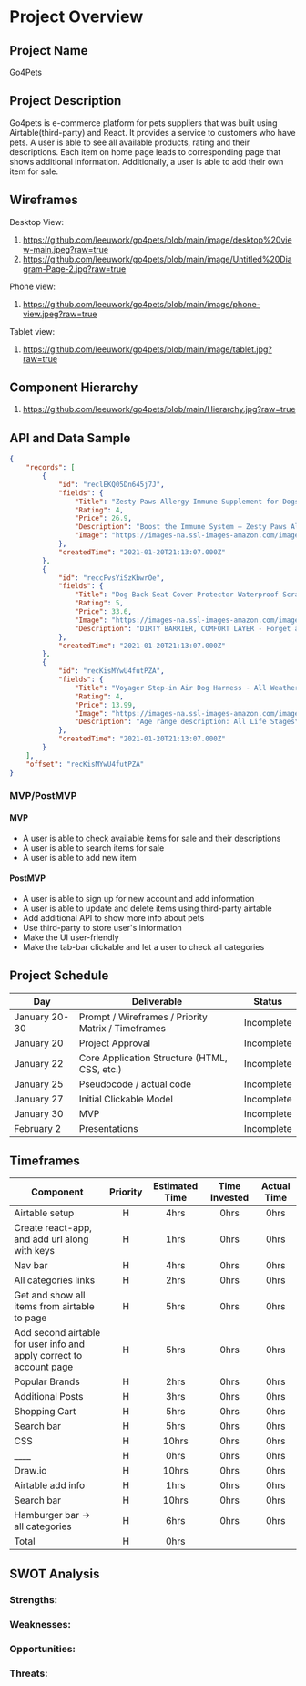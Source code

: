 # Project Overview

## Project Name

Go4Pets

## Project Description

Go4pets is e-commerce platform for pets suppliers that was built using Airtable(third-party) and React. It provides a service to customers who have pets. A user is able to see all available products, rating and their descriptions. Each item on home page leads to corresponding page that shows additional information. Additionally, a user is able to add their own item for sale.

## Wireframes

Desktop View: 
1. https://github.com/leeuwork/go4pets/blob/main/image/desktop%20view-main.jpeg?raw=true
2. https://github.com/leeuwork/go4pets/blob/main/image/Untitled%20Diagram-Page-2.jpg?raw=true

Phone view:
1. https://github.com/leeuwork/go4pets/blob/main/image/phone-view.jpeg?raw=true


Tablet view:
1. https://github.com/leeuwork/go4pets/blob/main/image/tablet.jpg?raw=true

## Component Hierarchy
1. https://github.com/leeuwork/go4pets/blob/main/Hierarchy.jpg?raw=true

## API and Data Sample


```json
{
    "records": [
        {
            "id": "reclEKQ05Dn645j7J",
            "fields": {
                "Title": "Zesty Paws Allergy Immune Supplement for Dogs - with Omega 3",
                "Rating": 4,
                "Price": 26.9,
                "Description": "Boost the Immune System – Zesty Paws Aller-Immune Bites are grain free soft chews that support immune, histamine, and digestive health for dogs with s...",
                "Image": "https://images-na.ssl-images-amazon.com/images/I/819bgiVBleL._AC_SL1500_.jpg"
            },
            "createdTime": "2021-01-20T21:13:07.000Z"
        },
        {
            "id": "reccFvsYiSzKbwrOe",
            "fields": {
                "Title": "Dog Back Seat Cover Protector Waterproof Scratchproof Nonslip Hammock for Dogs",
                "Rating": 5,
                "Price": 33.6,
                "Image": "https://images-na.ssl-images-amazon.com/images/I/813q4c5N1vL._AC_SL1500_.jpg",
                "Description": "DIRTY BARRIER, COMFORT LAYER - Forget about those cheap dog seat covers that ruined after one time use and ruin your seats... Those days are over! Act..."
            },
            "createdTime": "2021-01-20T21:13:07.000Z"
        },
        {
            "id": "recKisMYwU4futPZA",
            "fields": {
                "Title": "Voyager Step-in Air Dog Harness - All Weather",
                "Rating": 4,
                "Price": 13.99,
                "Image": "https://images-na.ssl-images-amazon.com/images/I/81jy-V87ucL._AC_SL1500_.jpg",
                "Description": "Age range description: All Life Stages\nATTENTION: Sizing does NOT directly correspond to your pet’s breed or weight. Please MEASURE your pet and refer..."
            },
            "createdTime": "2021-01-20T21:13:07.000Z"
        }
    ],
    "offset": "recKisMYwU4futPZA"
}

```

### MVP/PostMVP

#### MVP 

- A user is able to check available items for sale and their descriptions
- A user is able to search items for sale
- A user is able to add new item

#### PostMVP  
- A user is able to sign up for new account and add information
- A user is able to update and delete items using third-party airtable
- Add additional API to show more info about pets
- Use third-party to store user's information
- Make the UI user-friendly
- Make the tab-bar clickable and let a user to check all categories

## Project Schedule

|  Day | Deliverable | Status
|---|---| ---|
|January 20-30| Prompt / Wireframes / Priority Matrix / Timeframes | Incomplete
|January 20| Project Approval | Incomplete
|January 22| Core Application Structure (HTML, CSS, etc.) | Incomplete
|January 25| Pseudocode / actual code | Incomplete
|January 27| Initial Clickable Model  | Incomplete
|January 30| MVP | Incomplete
|February 2 | Presentations | Incomplete

## Timeframes

| Component                                                           | Priority | Estimated Time | Time Invested | Actual Time |
| ------------------------------------------------------------------- | :------: | :------------: | :-----------: | :---------: |
| Airtable setup                                                      | H        | 4hrs           | 0hrs          | 0hrs        |
| Create react-app, and add url along with keys                       | H        | 1hrs           | 0hrs          | 0hrs        |
| Nav bar                                                             | H        | 4hrs           | 0hrs          | 0hrs        |
| All categories links                                                | H        | 2hrs           | 0hrs          | 0hrs        |
| Get and show all items from airtable to page                        | H        | 5hrs           | 0hrs          | 0hrs        |
| Add second airtable for user info and apply correct to account page | H        | 5hrs           | 0hrs          | 0hrs        |
| Popular Brands                                                      | H        | 2hrs           | 0hrs          | 0hrs        |
| Additional Posts                                                    | H        | 3hrs           | 0hrs          | 0hrs        |
| Shopping Cart                                                       | H        | 5hrs           | 0hrs          | 0hrs        |
| Search bar                                                          | H        | 5hrs           | 0hrs          | 0hrs        |
| CSS                                                                 | H        | 10hrs          | 0hrs          | 0hrs        |
| ____                                                                | H        | 0hrs           | 0hrs          | 0hrs        |
| Draw.io                                                             | H        | 10hrs          | 0hrs          | 0hrs        |
| Airtable add info                                                   | H        | 1hrs           | 0hrs          | 0hrs        |
| Search bar                                                          | H        | 10hrs          | 0hrs          | 0hrs        |
| Hamburger bar -> all categories                                     | H        | 6hrs           | 0hrs          | 0hrs        |
| Total                                                               | H        | 0hrs           |               |             |

## SWOT Analysis

### Strengths:

### Weaknesses:

### Opportunities:

### Threats:
